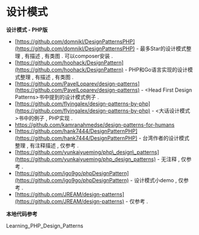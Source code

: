 # 设计模式

**设计模式 - PHP版**

* [https://github.com/domnikl/DesignPatternsPHP](https://github.com/domnikl/DesignPatternsPHP) - 最多Star的设计模式整理 , 有描述 , 有类图 . 可以composer安装 .
* [https://github.com/hoohack/DesignPattern](https://github.com/hoohack/DesignPattern) - PHP和Go语言实现的设计模式整理 , 有描述 , 有类图 .
* [https://github.com/PavelLoparev/design-patterns](https://github.com/PavelLoparev/design-patterns) - &lt;Head First Design Patterns&gt;书中提到的设计模式例子 .
* [https://github.com/flyingalex/design-patterns-by-php](https://github.com/flyingalex/design-patterns-by-php) - &lt;大话设计模式&gt;书中的例子 , PHP实现 . 
* https://github.com/kamranahmedse/design-patterns-for-humans
* [https://github.com/hank7444/DesignPatternPHP](https://github.com/hank7444/DesignPatternPHP) - 台湾作者的设计模式整理 , 有注释描述 , 仅参考 .
* [https://github.com/yunkaiyueming/php\_design\_patterns](https://github.com/yunkaiyueming/php_design_patterns) - 无注释 , 仅参考 .
* [https://github.com/igo9go/phpDesignPattern](https://github.com/igo9go/phpDesignPattern) - 设计模式小demo , 仅参考 .
* [https://github.com/JREAM/design-patterns](https://github.com/JREAM/design-patterns) - 仅参考 .

**本地代码参考**

Learning\_PHP\_Design\_Patterns

